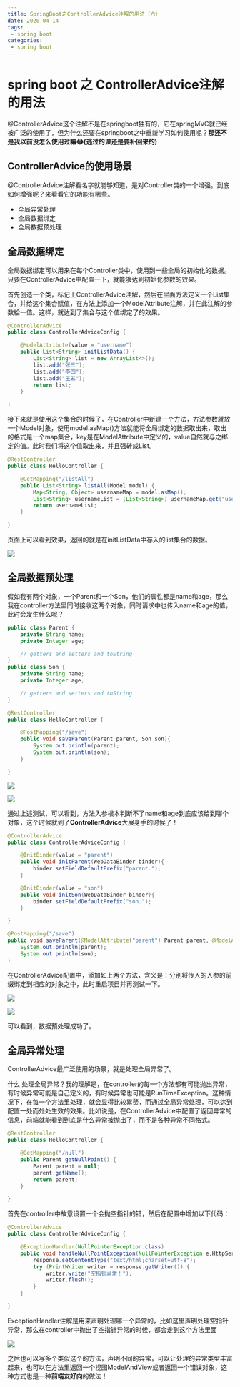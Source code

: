 ```yaml
---
title: SpringBoot之ControllerAdvice注解的用法（六）
date: 2020-04-14
tags:
 - spring boot
categories:
 - spring boot
---
```


# spring boot 之 ControllerAdvice注解的用法

@ControllerAdvice这个注解不是在springboot独有的，它在springMVC就已经被广泛的使用了，但为什么还要在springboot之中重新学习如何使用呢？**那还不是我以前没怎么使用过嘛​ :joy:(逃过的课还是要补回来的)**

## ControllerAdvice的使用场景

@ControllerAdvice注解看名字就能够知道，是对Controller类的一个增强。到底如何增强呢？来看看它的功能有哪些。

- 全局异常处理
- 全局数据绑定
- 全局数据预处理

## 全局数据绑定

全局数据绑定可以用来在每个Controller类中，使用到一些全局的初始化的数据。只要在ControllerAdvice中配置一下，就能够达到初始化参数的效果。

首先创造一个类，标记上ControllerAdvice注解，然后在里面方法定义一个List集合，并给这个集合赋值，在方法上添加一个ModelAttribute注解，并在此注解的参数給一值。这样，就达到了集合与这个值绑定了的效果。

```java
@ControllerAdvice
public class ControllerAdviceConfig {

    @ModelAttribute(value = "username")
    public List<String> initListData() {
        List<String> list = new ArrayList<>();
        list.add("张三");
        list.add("李四");
        list.add("王五");
        return list;
    }

}
```

接下来就是使用这个集合的时候了，在Controller中新建一个方法，方法参数就放一个Model对象，使用model.asMap()方法就能将全局绑定的数据取出来，取出的格式是一个map集合，key是在ModelAttribute中定义的，value自然就与之绑定的值。此时我们将这个值取出来，并且强转成List。

```java
@RestController
public class HelloController {

    @GetMapping("/listAll")
    public List<String> listAll(Model model) {
        Map<String, Object> usernameMap = model.asMap();
        List<String> usernameList = (List<String>) usernameMap.get("username");
        return usernameList;
    }

}
```

页面上可以看到效果，返回的就是在initListData中存入的list集合的数据。

![](http://qiniuyun.zijie.fun/20200414231858.png)

## 全局数据预处理

假如我有两个对象，一个Parent和一个Son，他们的属性都是name和age，那么我在controller方法里同时接收这两个对象，同时请求中也传入name和age的值，此时会发生什么呢？

```java
public class Parent {
    private String name;
    private Integer age;

	// getters and setters and toString
}
public class Son {
    private String name;
    private Integer age;

	// getters and setters and toString
}
```

```java
@RestController
public class HelloController {

    @PostMapping("/save")
    public void saveParent(Parent parent, Son son){
        System.out.println(parent);
        System.out.println(son);
    }

}
```

![](http://qiniuyun.zijie.fun/20200414234042.png)

![](http://qiniuyun.zijie.fun/20200414233954.png)

通过上述测试，可以看到，方法入参根本判断不了name和age到底应该给到哪个对象，这个时候就到了**ControllerAdvice**大展身手的时候了！

```java
@ControllerAdvice
public class ControllerAdviceConfig {

    @InitBinder(value = "parent")
    public void initParent(WebDataBinder binder){
        binder.setFieldDefaultPrefix("parent.");
    }

    @InitBinder(value = "son")
    public void initSon(WebDataBinder binder){
        binder.setFieldDefaultPrefix("son.");
    }

}
```

```java
@PostMapping("/save")
public void saveParent(@ModelAttribute("parent") Parent parent, @ModelAttribute("son") Son son) {
    System.out.println(parent);
    System.out.println(son);
}
```

在ControllerAdvice配置中，添加如上两个方法，含义是：分别将传入的入参的前缀绑定到相应的对象之中，此时重启项目并再测试一下。

![](http://qiniuyun.zijie.fun/20200414234623.png)

![](http://qiniuyun.zijie.fun/20200414234635.png)

可以看到，数据预处理成功了。

## 全局异常处理

ControllerAdvice最广泛使用的场景，就是处理全局异常了。

什么 处理全局异常？我的理解是，在controller的每一个方法都有可能抛出异常，有时候异常可能是自己定义的，有时候异常也可能是RunTimeException。这种情况下，在每一个方法里处理，就会显得比较累赘，而通过全局异常处理，可以达到配置一处而处处生效的效果。比如说是，在ControllerAdvice中配置了返回异常的信息，前端就能看到到底是什么异常被抛出了，而不是各种异常不同格式。

```java
@RestController
public class HelloController {

    @GetMapping("/null")
    public Parent getNullPoint() {
        Parent parent = null;
        parent.getName();
        return parent;
    }

}
```

首先在controller中故意设置一个会抛空指针的错，然后在配置中增加以下代码：

```java
@ControllerAdvice
public class ControllerAdviceConfig {

    @ExceptionHandler(NullPointerException.class)
    public void handleNullPointException(NullPointerException e,HttpServletResponse response) throws IOException {
        response.setContentType("text/html;charset=utf-8");
        try (PrintWriter writer = response.getWriter()) {
            writer.write("空指针异常！");
            writer.flush();
        }
    }

}
```

ExceptionHandler注解是用来声明处理哪一个异常的，比如这里声明处理空指针异常，那么在controller中抛出了空指针异常的时候，都会走到这个方法里面

![](http://qiniuyun.zijie.fun/20200415001800.png)

之后也可以写多个类似这个的方法，声明不同的异常，可以让处理的异常类型丰富起来，也可以在方法里返回一个视图ModelAndView或者返回一个错误对象，这种方式也是一种**前端友好向**的做法！